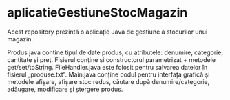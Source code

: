 # aplicatieGestiuneStocMagazin
Acest repository prezintă o aplicație Java de gestiune a stocurilor unui magazin.

Produs.java contine tipul de date produs, cu atributele: denumire, categorie, cantitate și preț. Fișierul conține și constructorul parametrizat + metodele get/set/toString.
FileHandler.java este folosit pentru salvarea datelor în fisierul „produse.txt”.
Main.java conține codul pentru interfața grafică și metodele afișare, afișare stoc redus, căutare după denumire/categorie, adăugare, modificare și ștergere produs.


